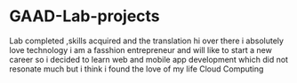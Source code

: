 # GAAD-Lab-projects
Lab completed ,skills acquired and the translation
hi over there i absolutely love technology i am a fasshion entrepreneur and will like to start a new career so i decided to learn web and mobile app development which did not resonate much but i think i found the love of my life Cloud Computing

